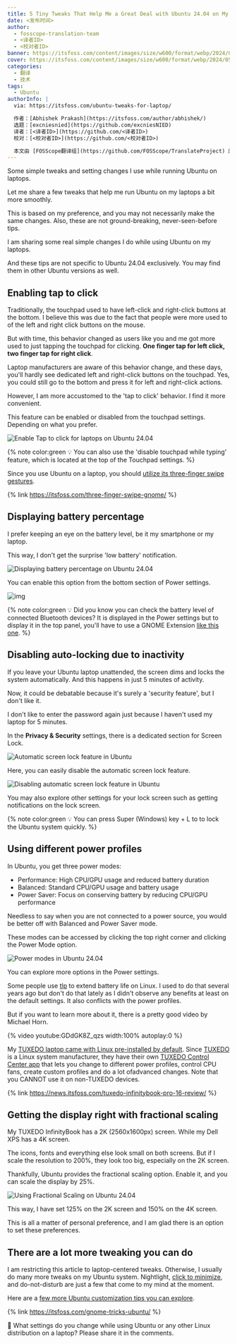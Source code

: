 ```yaml
---
title: 5 Tiny Tweaks That Help Me a Great Deal with Ubuntu 24.04 on My Laptop
date: <发布时间>
author:
  - fosscope-translation-team
  - <译者ID>
  - <校对者ID>
banner: https://itsfoss.com/content/images/size/w600/format/webp/2024/05/ubuntu-laptop-tiny-tweaks.png
cover: https://itsfoss.com/content/images/size/w600/format/webp/2024/05/ubuntu-laptop-tiny-tweaks.png
categories:
  - 翻译
  - 技术
tags:
  - Ubuntu
authorInfo: |
  via: https://itsfoss.com/ubuntu-tweaks-for-laptop/

  作者：[Abhishek Prakash](https://itsfoss.com/author/abhishek/)
  选题：[excniesnied](https://github.com/excniesNIED)
  译者：[<译者ID>](https://github.com/<译者ID>)
  校对：[<校对者ID>](https://github.com/<校对者ID>)

  本文由 [FOSScope翻译组](https://github.com/FOSScope/TranslateProject) 原创编译，[开源观察](https://fosscope.com/) 荣誉推出
---
```


Some simple tweaks and setting changes I use while running Ubuntu on laptops.

<!-- more -->

Let me share a few tweaks that help me run Ubuntu on my laptops a bit more smoothly.

This is based on my preference, and you may not necessarily make the same changes. Also, these are not ground-breaking, never-seen-before tips.

I am sharing some real simple changes I do while using Ubuntu on my laptops.

And these tips are not specific to Ubuntu 24.04 exclusively. You may find them in other Ubuntu versions as well.

## Enabling tap to click

Traditionally, the touchpad used to have left-click and right-click buttons at the bottom. I believe this was due to the fact that people were more used to of the left and right click buttons on the mouse.

But with time, this behavior changed as users like you and me got more used to just tapping the touchpad for clicking. **One finger tap for left click, two finger tap for right click**.

Laptop manufacturers are aware of this behavior change, and these days, you'll hardly see dedicated left and right-click buttons on the touchpad. Yes, you could still go to the bottom and press it for left and right-click actions.

However, I am more accustomed to the 'tap to click' behavior. I find it more convenient.

This feature can be enabled or disabled from the touchpad settings. Depending on what you prefer.

![Enable Tap to click for laptops on Ubuntu 24.04 ](https://itsfoss.com/content/images/2024/05/tap-to-click-ubuntu-24-04.webp)

{% note color:green 💡 You can also use the 'disable touchpad while typing' feature, which is located at the top of the Touchpad settings. %}

Since you use Ubuntu on a laptop, you should [utilize its three-finger swipe gestures](https://itsfoss.com/three-finger-swipe-gnome/).

{% link https://itsfoss.com/three-finger-swipe-gnome/ %}

## Displaying battery percentage

I prefer keeping an eye on the battery level, be it my smartphone or my laptop.

This way, I don't get the surprise 'low battery' notification.

![Displaying battery percentage on Ubuntu 24.04](https://itsfoss.com/content/images/2024/05/displaying-battery-percentage-ubuntu.png)

You can enable this option from the bottom section of Power settings.

![img](https://itsfoss.com/content/images/2024/05/display-battery-percentage-ubuntu-24-04.webp)

{% note color:green 💡 Did you know you can check the battery level of connected Bluetooth devices? It is displayed in the Power settings but to display it in the top panel, you'll have to use a GNOME Extension [like this one](https://extensions.gnome.org/extension/3991/bluetooth-battery/?ref=itsfoss.com). %}

## Disabling auto-locking due to inactivity

If you leave your Ubuntu laptop unattended, the screen dims and locks the system automatically. And this happens in just 5 minutes of activity.

Now, it could be debatable because it's surely a 'security feature', but I don't like it.

I don't like to enter the password again just because I haven't used my laptop for 5 minutes.

In the **Privacy & Security** settings, there is a dedicated section for Screen Lock.

![Automatic screen lock feature in Ubuntu](https://itsfoss.com/content/images/2024/05/screen-lock-settings-ubuntu-24-04.png)

Here, you can easily disable the automatic screen lock feature.

![Disabling automatic screen lock feature in Ubuntu](https://itsfoss.com/content/images/2024/05/disable-automatic-screenlock-ubuntu.png)

You may also explore other settings for your lock screen such as getting notifications on the lock screen.

{% note color:green 💡 You can press Super (Windows) key + L to to lock the Ubuntu system quickly. %}

## Using different power profiles

In Ubuntu, you get three power modes:

- Performance: High CPU/GPU usage and reduced battery duration
- Balanced: Standard CPU/GPU usage and battery usage
- Power Saver: Focus on conserving battery by reducing CPU/GPU performance

Needless to say when you are not connected to a power source, you would be better off with Balanced and Power Saver mode.

These modes can be accessed by clicking the top right corner and clicking the Power Mode option.

![Power modes in Ubuntu 24.04](https://itsfoss.com/content/images/2024/05/power-profile-ubuntu-24-04.webp)

You can explore more options in the Power settings.

Some people use [tlp](https://linrunner.de/tlp/index.html?ref=itsfoss.com) to extend battery life on Linux. I used to do that several years ago but don't do that lately as I didn't observe any benefits at least on the default settings. It also conflicts with the power profiles.

But if you want to learn more about it, there is a pretty good video by Michael Horn.

{% video youtube:GDdGK8Z_qzs width:100% autoplay:0 %}

My [TUXEDO laptop came with Linux pre-installed by default](https://itsfoss.com/get-linux-laptops/). Since [TUXEDO](https://www.tuxedocomputers.com/index.php?ref=itsfoss.com) is a Linux system manufacturer, they have their own [TUXEDO Control Center app](https://www.tuxedocomputers.com/en/TUXEDO-Control-Center-TCC.tuxedo?ref=itsfoss.com) that lets you change to different power profiles, control CPU fans, create custom profiles and do a lot ofadvanced changes. Note that you CANNOT use it on non-TUXEDO devices.

{% link https://news.itsfoss.com/tuxedo-infinitybook-pro-16-review/ %}

## Getting the display right with fractional scaling

My TUXEDO InfinityBook has a 2K (2560x1600px) screen. While my Dell XPS has a 4K screen.

The icons, fonts and everything else look small on both screens. But if I scale the resolution to 200%, they look too big, especially on the 2K screen.

Thankfully, Ubuntu provides the fractional scaling option. Enable it, and you can scale the display by 25%.

![Using Fractional Scaling on Ubuntu 24.04](https://itsfoss.com/content/images/2024/05/enable-fractional-scaling.png)

This way, I have set 125% on the 2K screen and 150% on the 4K screen.

This is all a matter of personal preference, and I am glad there is an option to set these preferences.

## There are a lot more tweaking you can do

I am restricting this article to laptop-centered tweaks. Otherwise, I usually do many more tweaks on my Ubuntu system. Nightlight, [click to minimize](https://itsfoss.com/click-to-minimize-ubuntu/), and do-not-disturb are just a few that come to my mind at the moment.

Here are a [few more Ubuntu customization tips you can explore](https://itsfoss.com/gnome-tricks-ubuntu/).

{% link https://itsfoss.com/gnome-tricks-ubuntu/ %}

💬 What settings do you change while using Ubuntu or any other Linux distribution on a laptop? Please share it in the comments.
